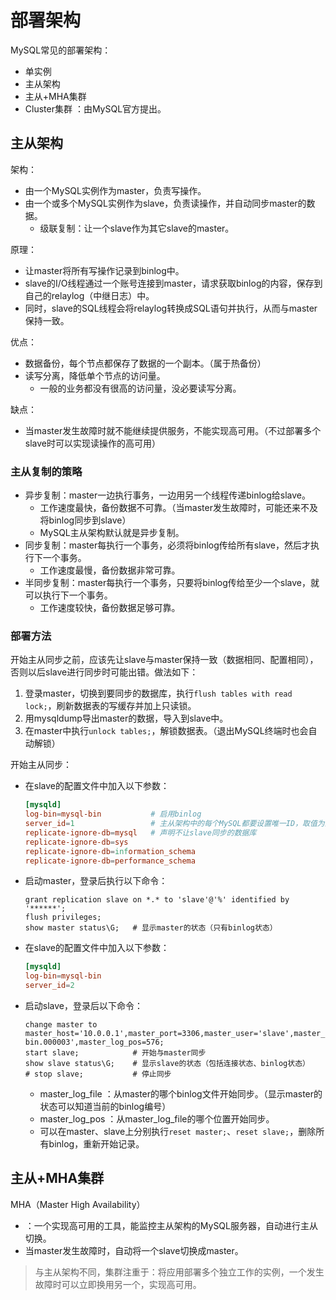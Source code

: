 # 部署架构

MySQL常见的部署架构：
- 单实例
- 主从架构
- 主从+MHA集群
- Cluster集群 ：由MySQL官方提出。

## 主从架构

架构：
- 由一个MySQL实例作为master，负责写操作。
- 由一个或多个MySQL实例作为slave，负责读操作，并自动同步master的数据。
  - 级联复制：让一个slave作为其它slave的master。

原理：
- 让master将所有写操作记录到binlog中。
- slave的I/O线程通过一个账号连接到master，请求获取binlog的内容，保存到自己的relaylog（中继日志）中。
- 同时，slave的SQL线程会将relaylog转换成SQL语句并执行，从而与master保持一致。

优点：
- 数据备份，每个节点都保存了数据的一个副本。（属于热备份）
- 读写分离，降低单个节点的访问量。
  - 一般的业务都没有很高的访问量，没必要读写分离。

缺点：
- 当master发生故障时就不能继续提供服务，不能实现高可用。（不过部署多个slave时可以实现读操作的高可用）

### 主从复制的策略

- 异步复制：master一边执行事务，一边用另一个线程传递binlog给slave。
  - 工作速度最快，备份数据不可靠。（当master发生故障时，可能还来不及将binlog同步到slave）
  - MySQL主从架构默认就是异步复制。
- 同步复制：master每执行一个事务，必须将binlog传给所有slave，然后才执行下一个事务。
  - 工作速度最慢，备份数据非常可靠。
- 半同步复制：master每执行一个事务，只要将binlog传给至少一个slave，就可以执行下一个事务。
  - 工作速度较快，备份数据足够可靠。

### 部署方法

开始主从同步之前，应该先让slave与master保持一致（数据相同、配置相同），否则以后slave进行同步时可能出错。做法如下：
1. 登录master，切换到要同步的数据库，执行`flush tables with read lock;`，刷新数据表的写缓存并加上只读锁。
2. 用mysqldump导出master的数据，导入到slave中。
3. 在master中执行`unlock tables;`，解锁数据表。（退出MySQL终端时也会自动解锁）

开始主从同步：
- 在slave的配置文件中加入以下参数：
    ```conf
    [mysqld]
    log-bin=mysql-bin           # 启用binlog
    server_id=1                 # 主从架构中的每个MySQL都要设置唯一ID，取值为正整数
    replicate-ignore-db=mysql   # 声明不让slave同步的数据库
    replicate-ignore-db=sys
    replicate-ignore-db=information_schema
    replicate-ignore-db=performance_schema
    ```
- 启动master，登录后执行以下命令：
    ```
    grant replication slave on *.* to 'slave'@'%' identified by '******';
    flush privileges;
    show master status\G;   # 显示master的状态（只有binlog状态）
    ```
- 在slave的配置文件中加入以下参数：
    ```conf
    [mysqld]
    log-bin=mysql-bin
    server_id=2
    ```
- 启动slave，登录后以下命令：
    ```
    change master to master_host='10.0.0.1',master_port=3306,master_user='slave',master_password='******',master_log_file='mysql-bin.000003',master_log_pos=576;
    start slave;            # 开始与master同步
    show slave status\G;    # 显示slave的状态（包括连接状态、binlog状态）
    # stop slave;           # 停止同步
    ```
    - master_log_file ：从master的哪个binlog文件开始同步。（显示master的状态可以知道当前的binlog编号）
    - master_log_pos ：从master_log_file的哪个位置开始同步。
    - 可以在master、slave上分别执行`reset master;`、`reset slave;`，删除所有binlog，重新开始记录。

## 主从+MHA集群

MHA（Master High Availability）
- ：一个实现高可用的工具，能监控主从架构的MySQL服务器，自动进行主从切换。
- 当master发生故障时，自动将一个slave切换成master。

> 与主从架构不同，集群注重于：将应用部署多个独立工作的实例，一个发生故障时可以立即换用另一个，实现高可用。
